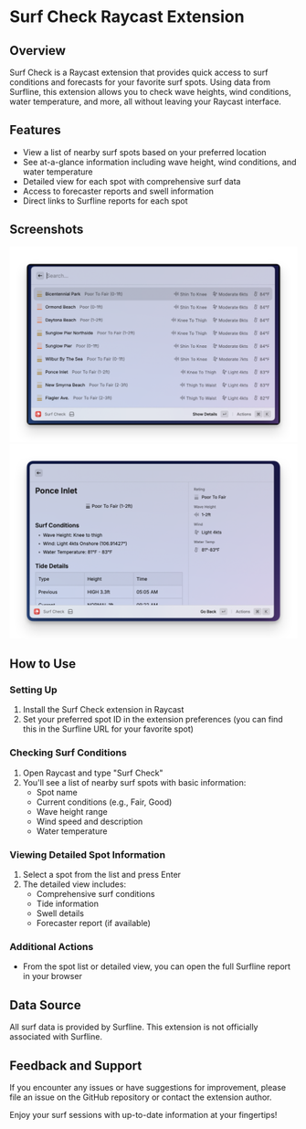 # Surf Check Raycast Extension

## Overview

Surf Check is a Raycast extension that provides quick access to surf conditions and forecasts for your favorite surf spots. Using data from Surfline, this extension allows you to check wave heights, wind conditions, water temperature, and more, all without leaving your Raycast interface.

## Features

- View a list of nearby surf spots based on your preferred location
- See at-a-glance information including wave height, wind conditions, and water temperature
- Detailed view for each spot with comprehensive surf data
- Access to forecaster reports and swell information
- Direct links to Surfline reports for each spot

## Screenshots

![List View](./assets/list.png)
![Detailed View](./assets/detailed.png)

## How to Use

### Setting Up

1. Install the Surf Check extension in Raycast
2. Set your preferred spot ID in the extension preferences (you can find this in the Surfline URL for your favorite spot)

### Checking Surf Conditions

1. Open Raycast and type "Surf Check"
2. You'll see a list of nearby surf spots with basic information:
   - Spot name
   - Current conditions (e.g., Fair, Good)
   - Wave height range
   - Wind speed and description
   - Water temperature

### Viewing Detailed Spot Information

1. Select a spot from the list and press Enter
2. The detailed view includes:
   - Comprehensive surf conditions
   - Tide information
   - Swell details
   - Forecaster report (if available)

### Additional Actions

- From the spot list or detailed view, you can open the full Surfline report in your browser

## Data Source

All surf data is provided by Surfline. This extension is not officially associated with Surfline.

## Feedback and Support

If you encounter any issues or have suggestions for improvement, please file an issue on the GitHub repository or contact the extension author.

Enjoy your surf sessions with up-to-date information at your fingertips!
